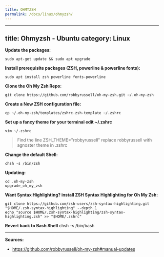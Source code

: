 ```yaml
---
title: OHMYZSH
permalink: /docs/linux/ohmyzsh/
---
```

---
title: Ohmyzsh - Ubuntu
category: Linux
---

**Update the packages:**
```
sudo apt-get update && sudo apt upgrade
```

**Install prerequisite packages (ZSH, powerline & powerline fonts):**
```
sudo apt install zsh powerline fonts-powerline
```

**Clone the Oh My Zsh Repo:**
```
git clone https://github.com/robbyrussell/oh-my-zsh.git ~/.oh-my-zsh
```

**Create a New ZSH configuration file:**
```
cp ~/.oh-my-zsh/templates/zshrc.zsh-template ~/.zshrc
```

**Set up a fancy theme for your terminal edit ~/.zshrc**
```
vim ~/.zshrc
```
>Find the line ZSH_THEME="robbyrussell" replace robbyrussell with agnoster theme in .zshrc

**Change the default Shell:**
```
chsh -s /bin/zsh
```

**Updating:**
```
cd .oh-my-zsh
upgrade_oh_my_zsh
```

**Want Syntax Highlighting? install ZSH Syntax Highlighting for Oh My Zsh:**
```
git clone https://github.com/zsh-users/zsh-syntax-highlighting.git "$HOME/.zsh-syntax-highlighting" --depth 1
echo "source $HOME/.zsh-syntax-highlighting/zsh-syntax-highlighting.zsh" >> "$HOME/.zshrc"
```

**Revert back to Bash Shell**
chsh -s /bin/bash

***
**Sources:**
* https://github.com/robbyrussell/oh-my-zsh#manual-updates
